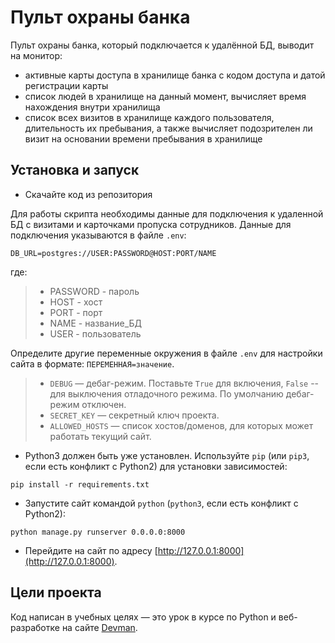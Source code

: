# Пульт охраны банка

Пульт охраны банка, который подключается к удалённой БД, выводит на монитор:
- активные карты доступа в хранилище банка с кодом доступа и датой регистрации карты
- список людей в хранилище на данный момент, вычисляет время нахождения внутри хранилища
- список всех визитов в хранилище каждого пользователя, длительность их пребывания, а также
вычисляет подозрителен ли визит на основании времени пребывания в хранилище



## Установка и запуск
- Скачайте код из репозитория

Для работы скрипта необходимы данные для подключения к удаленной БД с визитами
и карточками пропуска сотрудников. Данные для подключения указываются в файле `.env`:
```
DB_URL=postgres://USER:PASSWORD@HOST:PORT/NAME
```
где:
> - PASSWORD - пароль
> - HOST - хост
> - PORT - порт
> - NAME - название_БД
> - USER - пользователь

Определите другие переменные окружения в файле `.env` для настройки сайта в 
формате: `ПЕРЕМЕННАЯ=значение`.
> - `DEBUG` — дебаг-режим. Поставьте `True` для включения, `False` -- для 
выключения отладочного режима. По умолчанию дебаг-режим отключен.
> - `SECRET_KEY` — секретный ключ проекта.
> - `ALLOWED_HOSTS` — список хостов/доменов, для которых может работать текущий сайт.



- Python3 должен быть уже установлен. Используйте `pip` (или `pip3`, если есть конфликт с Python2) для установки зависимостей:

```shell
pip install -r requirements.txt
```

- Запустите сайт командой `python` (`python3`, если есть конфликт с Python2):

```shell
python manage.py runserver 0.0.0.0:8000
```

- Перейдите на сайт по адресу [http://127.0.0.1:8000](http://127.0.0.1:8000).



## Цели проекта

Код написан в учебных целях — это урок в курсе по Python и веб-разработке на сайте [Devman](https://dvmn.org).